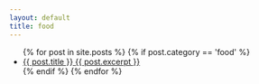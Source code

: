 ```yaml
---
layout: default
title: food
---
```

<ul class="posts">
{% for post in site.posts %}
  {% if post.category == 'food' %}
  <li class="post {{ post.category }}">	
    <a href="{{ post.url }}">
      <span class="b m0">{{ post.title }}</span>
      <!-- <span class="meta h4 b">{{ post.date | date: "%A %-d %B %Y" }}</span> -->
      {{ post.excerpt }}
    </a>
  </li>
  {% endif %}
{% endfor %}
</ul>